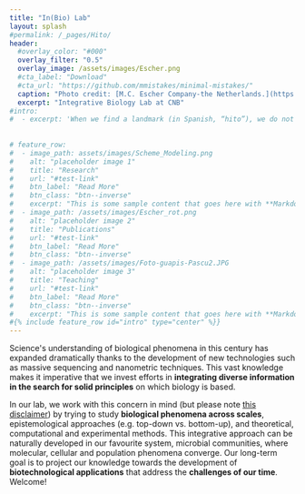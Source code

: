 ```yaml
---
title: "In(Bio) Lab"
layout: splash
#permalink: /_pages/Hito/
header:
  #overlay_color: "#000"
  overlay_filter: "0.5"
  overlay_image: /assets/images/Escher.png
  #cta_label: "Download"
  #cta_url: "https://github.com/mmistakes/minimal-mistakes/"
  caption: "Photo credit: [M.C. Escher Company-the Netherlands.](https://mcescher.com/)"
  excerpt: "Integrative Biology Lab at CNB"
#intro: 
#  - excerpt: 'When we find a landmark (in Spanish, “hito”), we do not only see a bunch of stones. We know that it is extremely unlikely to find them in such position, and a meaning immediately emerges. This is a nice metaphor explaining my motivation for Biology, because it contains the most intriguing questions surrounding the origin and evolution of life: Why  does life seem to run away from high entropy states? Why does it spontaneously create and store information? How can we model the emergent patterns arising from biological processes? On this website, you can find information about my research and some more… Welcome!'
 
 
# feature_row:
#  - image_path: assets/images/Scheme_Modeling.png
#    alt: "placeholder image 1"
#    title: "Research"
#    url: "#test-link"
#    btn_label: "Read More"
#    btn_class: "btn--inverse"
#    excerpt: "This is some sample content that goes here with **Markdown** formatting."
#  - image_path: /assets/images/Escher_rot.png
#    alt: "placeholder image 2"
#    title: "Publications"
#    url: "#test-link"
#    btn_label: "Read More"
#    btn_class: "btn--inverse"
#  - image_path: /assets/images/Foto-guapis-Pascu2.JPG
#    alt: "placeholder image 3"
#    title: "Teaching"    
#    url: "#test-link"
#    btn_label: "Read More"
#    btn_class: "btn--inverse"  
#    excerpt: "This is some sample content that goes here with **Markdown** formatting."
#{% include feature_row id="intro" type="center" %}}
---
```

Science's understanding of biological phenomena in this century has expanded dramatically thanks to the development of new technologies such as massive sequencing and nanometric techniques. This vast knowledge makes it imperative that we invest efforts in **integrating diverse information in the search for solid principles** on which biology is based. 

In our lab, we work with this concern in mind (but please note [this disclaimer]()) by trying to study **biological phenomena across scales**, epistemological approaches (e.g. top-down vs. bottom-up), and theoretical, computational and experimental methods. This integrative approach can be naturally developed in our favourite system, microbial communities, where molecular, cellular and population phenomena converge. Our long-term goal is to project our knowledge towards the development of **biotechnological applications** that address the **challenges of our time**. Welcome!








